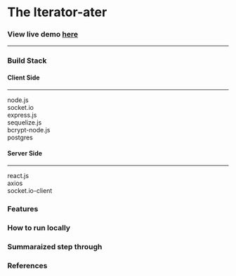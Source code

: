 # The Iterator-ater  

### View live demo [here](https://iterator.herokuapp.com)  
---  
### Build Stack  

#### Client Side  
___  
  node.js  
  socket.io  
  express.js  
  sequelize.js  
  bcrypt-node.js  
  postgres  
#### Server Side  
_____  
  react.js  
  axios  
  socket.io-client  

### Features  
### How to run locally  

### Summaraized step through  
### References  


